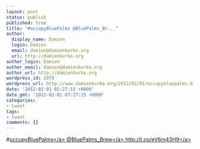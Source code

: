 ```yaml
---
layout: post
status: publish
published: true
title: "#occupyBluePalms @BluePalms_Br..."
author:
  display_name: Damien
  login: Damien
  email: damien@damienburke.org
  url: http://damienburke.org
author_login: Damien
author_email: damien@damienburke.org
author_url: http://damienburke.org
wordpress_id: 2078
wordpress_url: http://www.damienburke.org/2012/02/01/occupybluepalms-bluepalms_br/
date: '2012-02-01 02:27:15 +0000'
date_gmt: '2012-02-01 07:27:15 +0000'
categories:
- tweet
tags:
- tweet
comments: []
---
```

<p>#<a href="http:&#47;&#47;search.twitter.com&#47;search?q=%23occupyBluePalms" class="aktt_hashtag">occupyBluePalms<&#47;a> @<a href="http:&#47;&#47;twitter.com&#47;BluePalms_Brew" class="aktt_username">BluePalms_Brew<&#47;a> <a href="http:&#47;&#47;t.co&#47;eV6m43H9" rel="nofollow">http:&#47;&#47;t.co&#47;eV6m43H9<&#47;a></p>
